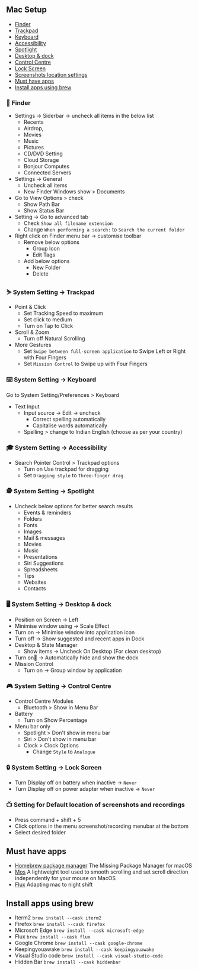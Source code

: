 ##  Mac Setup

*   [Finder](#finder)
*   [Trackpad](#trackpad)
*   [Keyboard](#️keyboard)
*   [Accessibility](#accessibility)
*   [Spotlight](#spotlight)
*   [Desktop & dock](#dd)
*   [Control Centre](#controlcentre)
*   [Lock Screen](#ls)
*   [Screenshots location settings](#sls)
*   [Must have apps](#mha)
*   [Install apps using brew](#iaub)


### 🔎  Finder<a name="finder"></a>

* Settings → Siderbar → uncheck all items in the below list 
    *   Recents
    *   Airdrop,
    *   Movies
    *   Music
    *   Pictures
    *   CD/DVD Setting
    *   Cloud Storage
    *   Bonjour Computes 
    *   Connected Servers
* Settings → General 
    *   Uncheck all items 
    *   New Finder Windows show > Documents
* Go to View Options > check
    *   Show Path Bar
    *   Show Status Bar
* Setting → Go to advanced tab
    *   Check ``Show all filename extension``
    *   Change ``When performing a search:``  to ``Search the current folder``
* Right click on Finder menu bar → customise toolbar
    * Remove below options
        *   Group Icon 
        *   Edit Tags
    * Add below options 
        *   New Folder
        *   Delete 

### ⛷️  System Setting → Trackpad<a name="trackpad"></a>

*   Point & Click
    *   Set Tracking Speed to maximum
    *   Set click to medium
    *   Turn on Tap to Click 
*   Scroll & Zoom
    *   Turn off Natural Scrolling
*   More Gestures
    *   Set ```Swipe between full-screen application``` to Swipe Left or Right with Four Fingers
    *   Set ```Mission Control``` to Swipe up with Four Fingers

### ⌨️   System Setting → Keyboard<a name="️keyboard"></a>

Go to System Setting/Preferences > Keyboard

*   Text Input
    *   Input source → Edit → uncheck 
        *   Correct spelling automatically
        *   Capitalise words automatically
    * Spelling > change to Indian English (choose as per your country)

### 🎓  System Setting → Accessibility<a name="accessibility"></a>

*   Search Pointer Control > Trackpad options
    *   Turn on Use trackpad for dragging 
    *   Set ``Dragging style`` to  ``Three-finger drag``

### 🕵  System Setting → Spotlight<a name="spotlight"></a>

*   Uncheck below options for better search results
    *   Events & reminders
    *   Folders
    *   Fonts
    *   Images
    *   Mail & messages
    *   Movies
    *   Music
    *   Presentations
    *   Siri Suggestions
    *   Spreadsheets
    *   Tips
    *   Websites
    *   Contacts

### 🖥️ System Setting → Desktop & dock<a name="dd"></a>

*   Position on Screen → Left
*   Minimise window using → Scale Effect
*   Turn on → Minimise window into application icon
*   Turn off → Show suggested and recent apps in Dock
*   Desktop & State Manager
    *   Show items → Uncheck On Desktop (For clean desktop)
*   Turn on⃗ → Automatically hide and show the dock 
*   Mission Control
    *   Turn on → Group window by application

### 🎮 System Setting → Control Centre<a name="controlcentre"></a>

*   Control Centre Modules
    *   Bluetooth > Show in Menu Bar
*   Battery
    *   Turn on Show Percentage
*   Menu bar only
    *   Spotlight > Don't show in menu bar
    *   Siri > Don't show in menu bar
    *   Clock > Clock Options
        * Change ``Style`` to ``Analogue``

### 🔒 System Setting → Lock Screen<a name="ls"></a>

*   Turn Display off on battery when inactive  → ``Never``
*   Turn Display off on power adapter when inactive → ``Never``

### 📺 Setting for Default location of screenshots and recordings<a name="sls"></a>

*   Press command + shift + 5 
*   Click options in the menu screenshot/recording menubar at the bottom
*   Select desired folder




## Must have apps<a name="mha"></a>

*   [Homebrew package manager](https://brew.sh/) The Missing Package Manager for macOS
*   [Mos](https://mos.caldis.me/) A lightweight tool used to smooth scrolling and set scroll direction independently for your mouse on MacOS
*   [Flux](https://justgetflux.com/) Adapting mac to night shift

## Install apps using brew<a name="iaub"></a>

*   Iterm2  ``brew install --cask iterm2``
*   Firefox ``brew install --cask firefox``
*   Microsoft Edge  ``brew install --cask microsoft-edge``
*   Flux    ``brew install --cask flux``
*   Google Chrome   ``brew install --cask google-chrome``
*   Keepingyouawake ``brew install --cask keepingyouawake``
*   Visual Studio code  ``brew install --cask visual-studio-code``
*   Hidden Bar ``brew install --cask hiddenbar``







